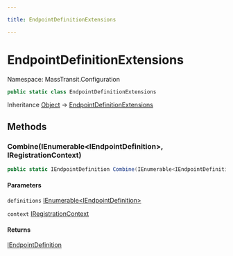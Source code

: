 ```yaml
---

title: EndpointDefinitionExtensions

---
```


# EndpointDefinitionExtensions

Namespace: MassTransit.Configuration

```csharp
public static class EndpointDefinitionExtensions
```

Inheritance [Object](https://learn.microsoft.com/en-us/dotnet/api/system.object) → [EndpointDefinitionExtensions](../masstransit-configuration/endpointdefinitionextensions)

## Methods

### **Combine(IEnumerable\<IEndpointDefinition\>, IRegistrationContext)**

```csharp
public static IEndpointDefinition Combine(IEnumerable<IEndpointDefinition> definitions, IRegistrationContext context)
```

#### Parameters

`definitions` [IEnumerable\<IEndpointDefinition\>](https://learn.microsoft.com/en-us/dotnet/api/system.collections.generic.ienumerable-1)<br/>

`context` [IRegistrationContext](../../masstransit-abstractions/masstransit/iregistrationcontext)<br/>

#### Returns

[IEndpointDefinition](../../masstransit-abstractions/masstransit/iendpointdefinition)<br/>
